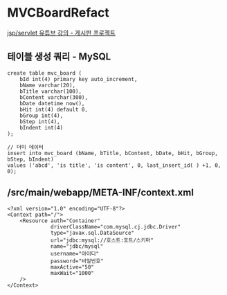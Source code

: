 # MVCBoardRefact   

   
[jsp/servlet 유튜브 강의 - 게시판 프로젝트](https://youtu.be/Aw-lOlR0I28?si=5n7JQ1UmRWkj4Poo)   
   

## 테이블 생성 쿼리 - MySQL   
```
create table mvc_board (
	bId int(4) primary key auto_increment,
	bName varchar(20),
	bTitle varchar(100),
	bContent varchar(300),
	bDate datetime now(),
	bHit int(4) default 0,
	bGroup int(4),
	bStep int(4),
	bIndent int(4)
);

// 더미 데이터
insert into mvc_board (bName, bTitle, bContent, bDate, bHit, bGroup, bStep, bIndent)
values ('abcd', 'is title', 'is content', 0, last_insert_id( ) +1, 0, 0);
```

## /src/main/webapp/META-INF/context.xml
```
<?xml version="1.0" encoding="UTF-8"?>
<Context path="/">
    <Resource auth="Container"
              driverClassName="com.mysql.cj.jdbc.Driver"
              type="javax.sql.DataSource"
              url="jdbc:mysql://호스트:포트/스키마"
              name="jdbc/mysql"
              username="아이디"
              password="비밀번호"
              maxActive="50"
              maxWait="1000"
    />
</Context>
```
